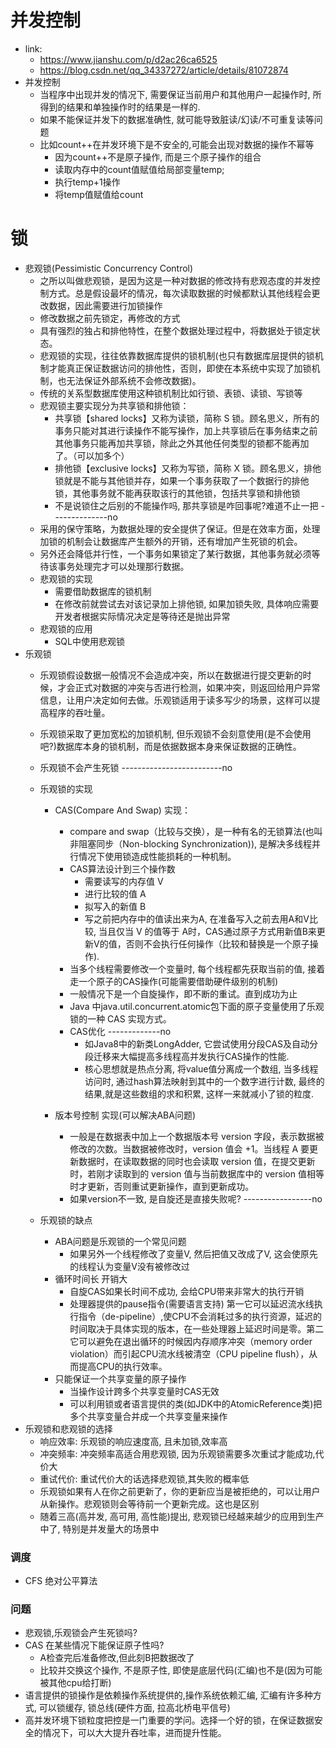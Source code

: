 # 并发控制
- link:
  - https://www.jianshu.com/p/d2ac26ca6525
  - https://blog.csdn.net/qq_34337272/article/details/81072874
- 并发控制
  - 当程序中出现并发的情况下, 需要保证当前用户和其他用户一起操作时, 所得到的结果和单独操作时的结果是一样的.
  - 如果不能保证并发下的数据准确性, 就可能导致脏读/幻读/不可重复读等问题
  - 比如count++在并发环境下是不安全的,可能会出现对数据的操作不幂等
    - 因为count++不是原子操作, 而是三个原子操作的组合
    - 读取内存中的count值赋值给局部变量temp;
    - 执行temp+1操作
    - 将temp值赋值给count
# 锁
- 悲观锁(Pessimistic Concurrency Control)
  - 之所以叫做悲观锁，是因为这是一种对数据的修改持有悲观态度的并发控制方式。总是假设最坏的情况，每次读取数据的时候都默认其他线程会更改数据，因此需要进行加锁操作
  - 修改数据之前先锁定，再修改的方式
  - 具有强烈的独占和排他特性，在整个数据处理过程中，将数据处于锁定状态。
  - 悲观锁的实现，往往依靠数据库提供的锁机制(也只有数据库层提供的锁机制才能真正保证数据访问的排他性，否则，即使在本系统中实现了加锁机制，也无法保证外部系统不会修改数据)。
  - 传统的关系型数据库使用这种锁机制比如行锁、表锁、读锁、写锁等
  - 悲观锁主要实现分为共享锁和排他锁：
    - 共享锁【shared locks】又称为读锁，简称 S 锁。顾名思义，所有的事务只能对其进行读操作不能写操作，加上共享锁后在事务结束之前 其他事务只能再加共享锁，除此之外其他任何类型的锁都不能再加了。（可以加多个）
    - 排他锁【exclusive locks】又称为写锁，简称 X 锁。顾名思义，排他锁就是不能与其他锁并存，如果一个事务获取了一个数据行的排他锁，其他事务就不能再获取该行的其他锁，包括共享锁和排他锁
    - 不是说锁住之后别的不能操作吗, 那共享锁是咋回事呢?难道不止一把 --------------no
  - 采用的保守策略，为数据处理的安全提供了保证。但是在效率方面，处理加锁的机制会让数据库产生额外的开销，还有增加产生死锁的机会。
  - 另外还会降低并行性，一个事务如果锁定了某行数据，其他事务就必须等待该事务处理完才可以处理那行数据。
  - 悲观锁的实现
    - 需要借助数据库的锁机制
    - 在修改前就尝试去对该记录加上排他锁, 如果加锁失败, 具体响应需要开发者根据实际情况决定是等待还是抛出异常
  - 悲观锁的应用
    - SQL中使用悲观锁
- 乐观锁
  - 乐观锁假设数据一般情况不会造成冲突，所以在数据进行提交更新的时候，才会正式对数据的冲突与否进行检测，如果冲突，则返回给用户异常信息，让用户决定如何去做。乐观锁适用于读多写少的场景，这样可以提高程序的吞吐量。
  - 乐观锁采取了更加宽松的加锁机制, 但乐观锁不会刻意使用(是不会使用吧?)数据库本身的锁机制，而是依据数据本身来保证数据的正确性。
  - 乐观锁不会产生死锁 -------------------------no
  - 乐观锁的实现
    - CAS(Compare And Swap) 实现：
      - compare and swap（比较与交换），是一种有名的无锁算法(也叫非阻塞同步（Non-blocking Synchronization)), 是解决多线程并行情况下使用锁造成性能损耗的一种机制。
      - CAS算法设计到三个操作数
        - 需要读写的内存值 V
        - 进行比较的值 A
        - 拟写入的新值 B
        - 写之前把内存中的值读出来为A, 在准备写入之前去用A和V比较, 当且仅当 V 的值等于 A时，CAS通过原子方式用新值B来更新V的值，否则不会执行任何操作（比较和替换是一个原子操作).
      - 当多个线程需要修改一个变量时, 每个线程都先获取当前的值, 接着走一个原子的CAS操作(可能需要借助硬件级别的机制)
      - 一般情况下是一个自旋操作，即不断的重试。直到成功为止
      - Java 中java.util.concurrent.atomic包下面的原子变量使用了乐观锁的一种 CAS 实现方式。
      - CAS优化 -------------no
        - 如Java8中的新类LongAdder, 它尝试使用分段CAS及自动分段迁移来大幅提高多线程高并发执行CAS操作的性能.
        - 核心思想就是热点分离, 将value值分离成一个数组, 当多线程访问时, 通过hash算法映射到其中的一个数字进行计数, 最终的结果,就是这些数组的求和积累, 这样一来就减小了锁的粒度.

    - 版本号控制 实现(可以解决ABA问题)
      - 一般是在数据表中加上一个数据版本号 version 字段，表示数据被修改的次数。当数据被修改时，version 值会 +1。当线程 A 要更新数据时，在读取数据的同时也会读取 version 值，在提交更新时，若刚才读取到的 version 值与当前数据库中的 version 值相等时才更新，否则重试更新操作，直到更新成功。
      - 如果version不一致, 是自旋还是直接失败呢? -----------------no

  - 乐观锁的缺点
    - ABA问题是乐观锁的一个常见问题
      - 如果另外一个线程修改了变量V, 然后把值又改成了V, 这会使原先的线程认为变量V没有被修改过
    - 循环时间长 开销大
      - 自旋CAS如果长时间不成功, 会给CPU带来非常大的执行开销
      - 处理器提供的pause指令(需要语言支持) 第一它可以延迟流水线执行指令（de-pipeline）,使CPU不会消耗过多的执行资源，延迟的时间取决于具体实现的版本，在一些处理器上延迟时间是零。第二它可以避免在退出循环的时候因内存顺序冲突（memory order violation）而引起CPU流水线被清空（CPU pipeline flush），从而提高CPU的执行效率。
    - 只能保证一个共享变量的原子操作
      - 当操作设计跨多个共享变量时CAS无效
      - 可以利用锁或者语言提供的类(如JDK中的AtomicReference类)把多个共享变量合并成一个共享变量来操作
- 乐观锁和悲观锁的选择
  - 响应效率: 乐观锁的响应速度高, 且未加锁,效率高
  - 冲突频率: 冲突频率高适合用悲观锁, 因为乐观锁需要多次重试才能成功,代价大
  - 重试代价: 重试代价大的话选择悲观锁,其失败的概率低
  - 乐观锁如果有人在你之前更新了，你的更新应当是被拒绝的，可以让用户从新操作。悲观锁则会等待前一个更新完成。这也是区别
  - 随着三高(高并发, 高可用, 高性能)提出, 悲观锁已经越来越少的应用到生产中了, 特别是并发量大的场景中
### 调度
- CFS 绝对公平算法
### 问题
- 悲观锁,乐观锁会产生死锁吗?
- CAS 在某些情况下能保证原子性吗?
  - A检查完后准备修改,但此刻B把数据改了
  - 比较并交换这个操作, 不是原子性, 即使是底层代码(汇编)也不是(因为可能被其他cpu给打断)
- 语言提供的锁操作是依赖操作系统提供的,操作系统依赖汇编, 汇编有许多种方式, 可以锁缓存, 锁总线(硬件方面, 拉高北桥电平信号)
- 高并发环境下锁粒度把控是一门重要的学问。选择一个好的锁，在保证数据安全的情况下，可以大大提升吞吐率，进而提升性能。